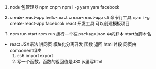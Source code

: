 1. node 包管理器 npm
  cnpm
  npm i -g yarn  yarn  facebook

2. create-react-app  hello-react
 create-react-app  cli 命令行工具
 npm i -g create-react-app facebook  react 开发工具 可以创建模板项目

 3. npm run start
 npm run 运行一个在 package.json 中的脚本  start为脚本名
 
- react JSX语法 讲网页 模块化分离开发
  函数 返回 html 片段
  网页由 component组成
  1. es6 import export
  2. 写一个函数，函数的返回值是JSX js里写html

  